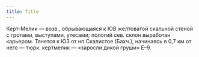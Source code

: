 ```yaml
---
title: Title
---
```


Керт-Мелик — возв., обрывающаяся к ЮВ желтоватой скальной стеной с гротами,
выступами, утесами; пологий сев. склон выработан карьером. Тянется к ЮЗ от нп
Скалистое (Бахч.), начинаясь в 0,7 км от него — тюрк. кертмелик — «заросли дикой
груши» Е–9.
